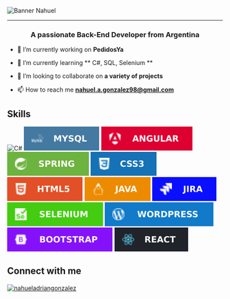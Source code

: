 
![Banner Nahuel](github-header-image(1).png)

-----------------------

<h3 align="center">A passionate Back-End Developer from Argentina</h3>

- 🔭 I’m currently working on **PedidosYa**

- 🌱 I’m currently learning ** C#, SQL, Selenium **

- 👯 I’m looking to collaborate on **a variety of projects**

- 📫 How to reach me **nahuel.a.gonzalez98@gmail.com**

## Skills

![C#]()
![MySQL](icono-mysql.svg)
![Angular](angular.svg)
![Spring](spring.svg)
![CSS3](css.svg)
![HTML5](html.svg)
![Java](java.svg)
![Jira](jira.svg)
![Selenium](selenium.svg)
![Wordpress](wordpress.svg)
![Bootstarp](bootstrap.svg)
![React](react.svg)




## Connect with me

<p align="left">
<a href="https://linkedin.com/in/nahueladriangonzalez" target="blank"><img align="center" src="https://raw.githubusercontent.com/rahuldkjain/github-profile-readme-generator/master/src/images/icons/Social/linked-in-alt.svg" alt="nahueladriangonzalez" height="30" width="40" /></a>
</p>
